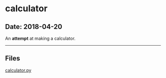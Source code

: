 # calculator

## Date: 2018-04-20

An **attempt** at making a calculator.

-----

## Files

[calculator.py](calculator.py)